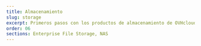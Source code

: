 ```yaml
---
title: Almacenamiento
slug: storage
excerpt: Primeros pasos con los productos de almacenamiento de OVHcloud
order: 06
sections: Enterprise File Storage, NAS
---
```

